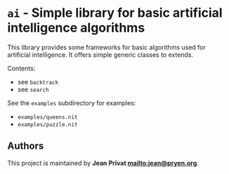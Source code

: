 # `ai` - Simple library for basic artificial intelligence algorithms

This library provides some frameworks for basic algorithms used for artificial intelligence.
It offers simple generic classes to extends.

Contents:

* see `backtrack`
* see `search`

See the `examples` subdirectory for examples:

* `examples/queens.nit`
* `examples/puzzle.nit`

## Authors

This project is maintained by **Jean Privat <mailto:jean@pryen.org>**.

